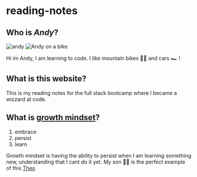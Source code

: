 # reading-notes

## Who is *Andy*? 

![andy](https://user-images.githubusercontent.com/122787650/212669387-8ad16ba7-9047-496e-b3e4-2bf0c0b9a878.jpg)
![Andy on a bike](https://user-images.githubusercontent.com/122787650/212671193-d6b9d082-79a1-48b7-bbcd-52a9fe6118a5.jpg)

Hi im Andy, I am learning to code.
I like mountain bikes 🚵‍♂️ and cars 🏎️ !

## What is this website?

This is my reading notes for the full stack bootcamp where I became a wizzard at code.

## What is [growth mindset](https://www.atlassian.com/blog/inside-atlassian/growth-mindset)?

1. embrace
2. persist
3. learn

Growth mindset is having the ability to persist when I am learning something new, understanding that I cant do it yet.
My son 👨‍🦽 is the perfect example of this [Theo](https://just4children.org/theos-fight/)
